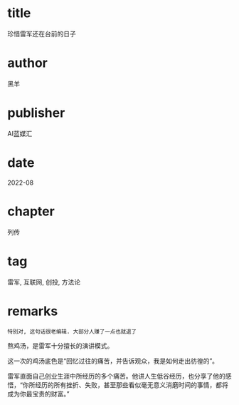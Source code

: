 # title
珍惜雷军还在台前的日子

# author
黑羊

# publisher
AI蓝媒汇

# date
2022-08

# chapter
列传

# tag
雷军, 互联网, 创投, 方法论

# remarks
`特别对, 这句话很老编辑. 大部分人赚了一点也就退了`

熬鸡汤，是雷军十分擅长的演讲模式。



这一次的鸡汤底色是“回忆过往的痛苦，并告诉观众，我是如何走出彷徨的”。



雷军直面自己创业生涯中所经历的多个痛苦。他讲人生低谷经历，也分享了他的感悟，“你所经历的所有挫折、失败，甚至那些看似毫无意义消磨时间的事情，都将成为你最宝贵的财富。”

